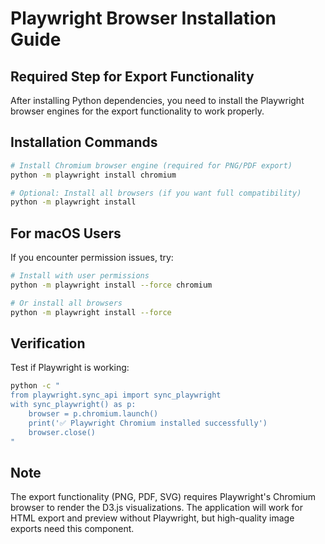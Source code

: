 # Playwright Browser Installation Guide

## Required Step for Export Functionality

After installing Python dependencies, you need to install the Playwright browser engines for the export functionality to work properly.

## Installation Commands

```bash
# Install Chromium browser engine (required for PNG/PDF export)
python -m playwright install chromium

# Optional: Install all browsers (if you want full compatibility)
python -m playwright install
```

## For macOS Users

If you encounter permission issues, try:

```bash
# Install with user permissions
python -m playwright install --force chromium

# Or install all browsers
python -m playwright install --force
```

## Verification

Test if Playwright is working:

```bash
python -c "
from playwright.sync_api import sync_playwright
with sync_playwright() as p:
    browser = p.chromium.launch()
    print('✅ Playwright Chromium installed successfully')
    browser.close()
"
```

## Note

The export functionality (PNG, PDF, SVG) requires Playwright's Chromium browser to render the D3.js visualizations. The application will work for HTML export and preview without Playwright, but high-quality image exports need this component.